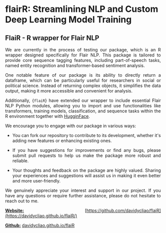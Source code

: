 # flairR: Streamlining NLP and Custom Deep Learning Model Training


## FlaiR - R wrapper for Flair NLP 


<div style="text-align: justify">



We are currently in the process of testing our package, which is an R wrapper designed specifically for Flair NLP. This package is tailored to provide core sequence tagging features, including part-of-speech tasks, named entity recognition and transformer-based sentiment analysis. 

One notable feature of our package is its ability to directly return a dataframe, which can be particularly useful for researchers in social or political science. Instead of returning complex objects, it simplifies the data output, making it more accessible and convenient for analysis.

Additionally, {`flaiR`} have extended our wrapper to include essential Flair NLP Python modules, allowing you to import and use functionalities like transformers, training models, classification, and sequence tasks within the R environment together with [HugginFace](https://huggingface.co). 

We encourage you to engage with our package in various ways:

- You can fork our repository to contribute to its development, whether it's adding new features or enhancing existing ones.

- If you have suggestions for improvements or find any bugs, please submit pull requests to help us make the package more robust and reliable.

- Your thoughts and feedback on the package are highly valued. Sharing your experiences and suggestions will assist us in making it even better and more user-friendly.


We genuinely appreciate your interest and support in our project. If you have any questions or require further assistance, please do not hesitate to reach out to me.


<u>**Website:**</u> [https://github.com/davidycliao/flaiR](https://davidycliao.github.io/flaiR/)

<u>**Github:**</u> [davidycliao.github.io/flaiR](https://github.com/davidycliao/flaiR)



</div>
